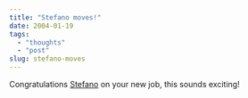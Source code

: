 ```yaml
---
title: "Stefano moves!"
date: 2004-01-19
tags: 
  - "thoughts"
  - "post"
slug: stefano-moves
---
```


Congratulations [Stefano](http://www.betaversion.org/~stefano/linotype/news/36/) on your new job, this sounds exciting!
